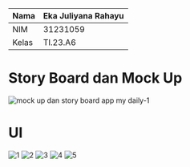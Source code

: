 | Nama | Eka Juliyana Rahayu |
| ----- | ------------------- | 
| NIM | 31231059 |
| Kelas | TI.23.A6 |

# Story Board dan Mock Up

![mock up dan story board app my daily-1](https://github.com/user-attachments/assets/3173c804-ffa8-4aeb-b4f6-4ddac72e1db7)


# UI

![1](https://github.com/user-attachments/assets/c5131a87-dfe0-4ee9-843d-c876aeec0708)
![2](https://github.com/user-attachments/assets/c947d4a2-7a58-4a69-a61c-9ec82c6d72be)
![3](https://github.com/user-attachments/assets/3a2fafcc-c79a-4fd4-8273-5d7719214e88)
![4](https://github.com/user-attachments/assets/81964849-d92c-41dd-a7af-027a607ae05e)
![5](https://github.com/user-attachments/assets/e5c3797b-6ede-4313-b65b-bd52bf48f869)
